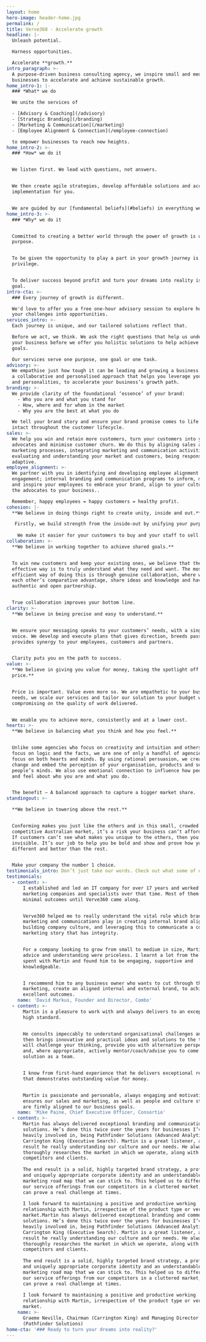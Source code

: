```yaml
---
layout: home
hero-image: header-home.jpg
permalink: /
title: Verve360 - Accelerate growth
headline: |-
  Unleash potential.

  Harness opportunities.

  Accelerate **growth.**
intro_paragraph: >-
  A purpose-driven business consulting agency, we inspire small and medium
  businesses to accelerate and achieve sustainable growth.
home_intro-1: |-
  ### *What* we do

  We unite the services of

  - [Advisory & Coaching](/advisory) 
  - [Strategic Branding](/branding) 
  - [Marketing & Communication](/marketing) 
  - [Employee Alignment & Connection](/employee-connection) 

  to empower businesses to reach new heights.
home_intro-2: >-
  ### *How* we do it


  We listen first. We lead with questions, not answers. 


  We then create agile strategies, develop affordable solutions and accelerate
  implementation for you.


  We are guided by our [fundamental beliefs](#beliefs) in everything we do.
home_intro-3: >-
  ### *Why* we do it


  Committed to creating a better world through the power of growth is our
  purpose.


  To be given the opportunity to play a part in your growth journey is our
  privilege.


  To deliver success beyond profit and turn your dreams into reality is our
  goal.
intro-cta: >-
  ### Every journey of growth is different.

  We'd love to offer you a free one-hour advisory session to explore how to turn
  your challenges into opportunities.
services_intro: >-
  Each journey is unique, and our tailored solutions reflect that. 

  Before we act, we think. We ask the right questions that help us understand
  your business before we offer you holistic solutions to help achieve your
  goals.

  Our services serve one purpose, one goal or one task.
advisory: >-
  We empathise just how tough it can be leading and growing a business. We have
  a collaborative and personalised approach that helps you leverage your talents
  and personalities, to accelerate your business’s growth path.
branding: >-
  We provide clarity of the foundational ‘essence’ of your brand:
    - Who you are and what you stand for
    - How, where and for whom in the market
    - Why you are the best at what you do

  We tell your brand story and ensure your brand promise comes to life and stays
  intact throughout the customer lifecycle.
sales: >-
  We help you win and retain more customers, turn your customers into your brand
  advocates and minimise customer churn. We do this by aligning sales and
  marketing processes, integrating marketing and communication activities,
  evaluating and understanding your market and customers, being responsive and
  adaptive.
employee_alignment: >-
  We partner with you in identifying and developing employee alignment and
  engagement; internal branding and communication programs to inform, motivate
  and inspire your employees to embrace your brand, align to your culture and be
  the advocates to your business..  

  Remember, happy employees = happy customers = healthy profit.
cohesion: |-
  **We believe in doing things right to create unity, inside and out.**

   Firstly, we build strength from the inside-out by unifying your purpose, vision and strategic goals. Then we develop a clear strategy for you. Finally, we align your sales, marketing, communication and internal employee connection strategies to your vision and purpose.
   
    We make it easier for your customers to buy and your staff to sell.
collaboration: >-
  **We believe in working together to achieve shared goals.**


  To win new customers and keep your existing ones, we believe that the most
  effective way is to truly understand what they need and want. The most
  efficient way of doing this is through genuine collaboration, where we harness
  each other’s comparative advantage, share ideas and knowledge and have an
  authentic and open partnership.


  True collaboration improves your bottom line.
clarity: >-
  **We believe in being precise and easy to understand.**


  We ensure your messaging speaks to your customers’ needs, with a singular
  voice. We develop and execute plans that gives direction, breeds passion,
  provides synergy to your employees, customers and partners.


  Clarity puts you on the path to success.
value: >-
  **We believe in giving you value for money, taking the spotlight off the
  price.**


  Price is important. Value even more so. We are empathetic to your business
  needs, we scale our services and tailor our solution to your budget without
  compromising on the quality of work delivered. 


  We enable you to achieve more, consistently and at a lower cost.
hearts: >-
  **We believe in balancing what you think and how you feel.**


  Unlike some agencies who focus on creativity and intuition and others who
  focus on logic and the facts, we are one of only a handful of agencies that
  focus on both hearts and minds. By using rational persuasion, we create,
  change and embed the perception of your organisation, products and services in
  people’s minds. We also use emotional connection to influence how people think
  and feel about who you are and what you do.


  The benefit – A balanced approach to capture a bigger market share.
standingout: >-

  **We believe in towering above the rest.**


  Conforming makes you just like the others and in this small, crowded and
  competitive Australian market, it’s a risk your business can’t afford to take.
  If customers can’t see what makes you unique to the others, then you are
  invisible. It’s our job to help you be bold and show and prove how you’re
  different and better than the rest.


  Make your company the number 1 choice.
testimonials_intro: Don’t just take our words. Check out what some of our clients say about us.
testimonials:
  - content: >-
      I established and led an IT company for over 17 years and worked with many
      marketing companies and specialists over that time. Most of them delivered
      minimal outcomes until Verve360 came along. 


      Verve360 helped me to really understand the vital role which branding,
      marketing and communications play in creating internal brand alignment,
      building company culture, and leveraging this to communicate a cohesive
      marketing story that has integrity. 


      For a company looking to grow from small to medium in size, Martin's
      advice and understanding were priceless. I learnt a lot from the time I
      spent with Martin and found him to be engaging, supportive and
      knowledgeable. 


      I recommend him to any business owner who wants to cut through the hype of
      marketing, create an aligned internal and external brand, to achieve
      excellent outcomes.
    name: 'David Markus, Founder and Director, Combo'
  - content: >-
      Martin is a pleasure to work with and always delivers to an exceptionally
      high standard.


      He consults impeccably to understand organisational challenges and needs,
      then brings innovative and practical ideas and solutions to the table. He
      will challenge your thinking, provide you with alternative perspectives
      and, where appropriate, actively mentor/coach/advise you to come up with a
      solution as a team.


      I know from first-hand experience that he delivers exceptional results
      that demonstrates outstanding value for money.


      Martin is passionate and personable, always engaging and motivating,
      ensures our sales and marketing, as well as people and culture strategies
      are firmly aligned to our business goals.
    name: 'Mike Paine, Chief Executive Officer, Consortio'
  - content: >-
      Martin has always delivered exceptional branding and communications
      solutions. He’s done this twice over the years for businesses I’ve been
      heavily involved in, being Pathfinder Solutions (Advanced Analytics) and
      Carrington King (Executive Search). Martin is a great listener, and as a
      result he really understanding our culture and our needs. He always
      thoroughly researches the market in which we operate, along with our
      competitors and clients. 
       
      The end result is a solid, highly targeted brand strategy, a professional
      and uniquely appropriate corporate identity and an understandable
      marketing road map that we can stick to. This helped us to differentiate
      our service offerings from our competitors in a cluttered market, which
      can prove a real challenge at times.
       
      I look forward to maintaining a positive and productive working
      relationship with Martin, irrespective of the product type or vertical
      market.Martin has always delivered exceptional branding and communications
      solutions. He’s done this twice over the years for businesses I’ve been
      heavily involved in, being Pathfinder Solutions (Advanced Analytics) and
      Carrington King (Executive Search). Martin is a great listener, and as a
      result he really understanding our culture and our needs. He always
      thoroughly researches the market in which we operate, along with our
      competitors and clients. 
       
      The end result is a solid, highly targeted brand strategy, a professional
      and uniquely appropriate corporate identity and an understandable
      marketing road map that we can stick to. This helped us to differentiate
      our service offerings from our competitors in a cluttered market, which
      can prove a real challenge at times.
       
      I look forward to maintaining a positive and productive working
      relationship with Martin, irrespective of the product type or vertical
      market.
    name: >-
      Graeme Neville, Chairman (Carrington King) and Managing Director
      (Pathfinder Solutions)
home-cta: '### Ready to turn your dreams into reality?'
---
```


